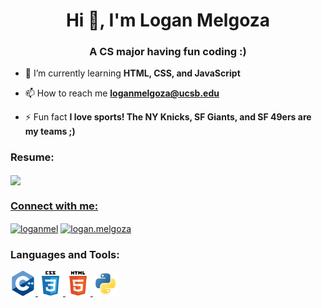 <h1 align="center">Hi 👋, I'm Logan Melgoza</h1>
<h3 align="center">A CS major having fun coding :)</h3>



- 🌱 I’m currently learning **HTML, CSS, and JavaScript**

- 📫 How to reach me **loganmelgoza@ucsb.edu**

- ⚡ Fun fact **I love sports! The NY Knicks, SF Giants, and SF 49ers are my teams ;)**

<h3 align="left">Resume:</h3>
<p align="left">
<a href="https://docs.google.com/document/d/1EIGGspVZPq7hnvJvTBXud-iDfGOIKaJ0/edit?usp=sharing&ouid=106921002943483697670&rtpof=true&sd=true" target="blank"><img align="center" src="https://github.com/user-attachments/assets/056f86b2-a97e-4aa3-abd2-4e86231b395c" width="40">

<h3 align="left">Connect with me:</h3>
<p align="left">
<a href="https://linkedin.com/in/loganmel" target="blank"><img align="center" src="https://raw.githubusercontent.com/rahuldkjain/github-profile-readme-generator/master/src/images/icons/Social/linked-in-alt.svg" alt="loganmel" height="30" width="40" /></a>
<a href="https://instagram.com/logan.melgoza" target="blank"><img align="center" src="https://raw.githubusercontent.com/rahuldkjain/github-profile-readme-generator/master/src/images/icons/Social/instagram.svg" alt="logan.melgoza" height="30" width="40" /></a>
</p>

<h3 align="left">Languages and Tools:</h3>
<p align="left"> <a href="https://www.w3schools.com/cpp/" target="_blank" rel="noreferrer"> <img src="https://raw.githubusercontent.com/devicons/devicon/master/icons/cplusplus/cplusplus-original.svg" alt="cplusplus" width="40" height="40"/> </a> <a href="https://www.w3schools.com/css/" target="_blank" rel="noreferrer"> <img src="https://raw.githubusercontent.com/devicons/devicon/master/icons/css3/css3-original-wordmark.svg" alt="css3" width="40" height="40"/> </a> <a href="https://www.w3.org/html/" target="_blank" rel="noreferrer"> <img src="https://raw.githubusercontent.com/devicons/devicon/master/icons/html5/html5-original-wordmark.svg" alt="html5" width="40" height="40"/> </a> <a href="https://www.python.org" target="_blank" rel="noreferrer"> <img src="https://raw.githubusercontent.com/devicons/devicon/master/icons/python/python-original.svg" alt="python" width="40" height="40"/> </a> </p>
